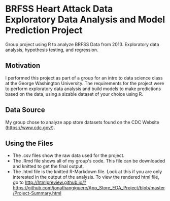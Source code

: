 # BRFSS Heart Attack Data Exploratory Data Analysis and Model Prediction Project
Group project using R to analyze BRFSS Data from 2013. Exploratory data analysis, hypothesis testing, and regression.

## Motivation
I performed this project as part of a group for an intro to data science class at the George Washington University. The requirements for the project were to perform exploratory data analysis and build models to make predictions based on the data, using a sizable dataset of your choice using R.

## Data Source
My group chose to analyze app store datasets found on the CDC Website (https://www.cdc.gov/).

## Using the Files
* The .csv files show the raw data used for the project.
* The .Rmd file shows all of my group's code. This file can be downloaded and knitted to get the final output.
* The .html file is the knitted R-Markdown file. Look at this if you are only interested in the output of the analysis. To view the rendered html file, go to http://htmlpreview.github.io/?https://github.com/jonathangiguere/App_Store_EDA_Project/blob/master/Project-Summary.html

